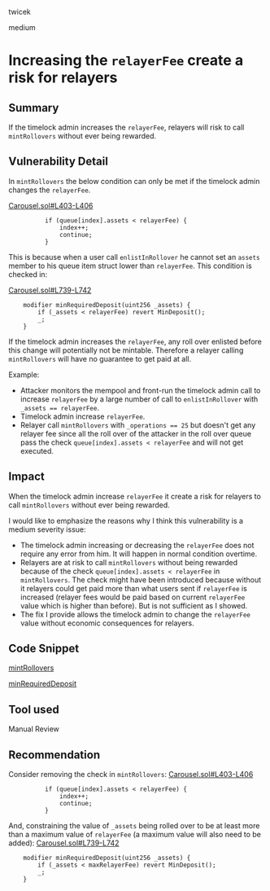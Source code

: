 twicek

medium

# Increasing the `relayerFee` create a risk for relayers

## Summary
If the timelock admin increases the `relayerFee`, relayers will risk to call `mintRollovers` without ever being rewarded.

## Vulnerability Detail
In `mintRollovers` the below condition can only be met if the timelock admin changes the `relayerFee`.

[Carousel.sol#L403-L406](https://github.com/sherlock-audit/2023-03-Y2K/blob/main/Earthquake/src/v2/Carousel/Carousel.sol#L403-L406)
```solidity
          if (queue[index].assets < relayerFee) {
              index++;
              continue;
          }
```
This is because when a user call `enlistInRollover` he cannot set an `assets` member to his queue item struct lower than `relayerFee`. This condition is checked in:

[Carousel.sol#L739-L742](https://github.com/sherlock-audit/2023-03-Y2K/blob/main/Earthquake/src/v2/Carousel/Carousel.sol#L739-L742)
```solidity
    modifier minRequiredDeposit(uint256 _assets) {
        if (_assets < relayerFee) revert MinDeposit();
        _;
    }
```
If the timelock admin increases the `relayerFee`, any roll over enlisted before this change will potentially not be mintable. Therefore a relayer calling `mintRollovers` will have no guarantee to get paid at all.

Example:
- Attacker monitors the mempool and front-run the timelock admin call to increase `relayerFee` by a large number of call to `enlistInRollover` with `_assets == relayerFee`.
- Timelock admin increase `relayerFee`.
- Relayer call `mintRollovers` with `_operations == 25` but doesn't get any relayer fee since all the roll over of the attacker in the roll over queue pass the check `queue[index].assets < relayerFee` and will not get executed.

## Impact
When the timelock admin increase `relayerFee` it create a risk for relayers to call `mintRollovers` without ever being rewarded.

I would like to emphasize the reasons why I think this vulnerability is a medium severity issue:
- The timelock admin increasing or decreasing the `relayerFee` does not require any error from him. It will happen in normal condition overtime.
- Relayers are at risk to call `mintRollovers` without being rewarded because of the check `queue[index].assets < relayerFee` in `mintRollovers`. The check might have been introduced because without it relayers could get paid more than what users sent if `relayerFee` is increased (relayer fees would be paid based on current `relayerFee` value which is higher than before). But is not sufficient as I showed.
- The fix I provide allows the timelock admin to change the `relayerFee` value without economic consequences for relayers.

## Code Snippet
[mintRollovers](https://github.com/sherlock-audit/2023-03-Y2K/blob/main/Earthquake/src/v2/Carousel/Carousel.sol#L361-L459)

[minRequiredDeposit](https://github.com/sherlock-audit/2023-03-Y2K/blob/main/Earthquake/src/v2/Carousel/Carousel.sol#L739-L742)

## Tool used

Manual Review

## Recommendation
Consider removing the check in `mintRollovers`:
[Carousel.sol#L403-L406](https://github.com/sherlock-audit/2023-03-Y2K/blob/main/Earthquake/src/v2/Carousel/Carousel.sol#L403-L406)
```solidity
          if (queue[index].assets < relayerFee) {
              index++;
              continue;
          }
```

And, constraining the value of `_assets` being rolled over to be at least more than a maximum value of `relayerFee` (a maximum value will also need to be added):
[Carousel.sol#L739-L742](https://github.com/sherlock-audit/2023-03-Y2K/blob/main/Earthquake/src/v2/Carousel/Carousel.sol#L739-L742)
```solidity
    modifier minRequiredDeposit(uint256 _assets) {
        if (_assets < maxRelayerFee) revert MinDeposit();
        _;
    }
```
